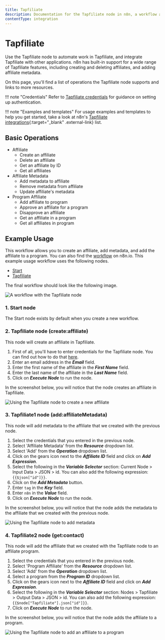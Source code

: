 ```yaml
---
title: Tapfiliate
description: Documentation for the Tapfiliate node in n8n, a workflow automation platform. Includes details of operations and configuration, and links to examples and credentials information.
contentType: integration
---
```


# Tapfiliate

Use the Tapfiliate node to automate work in Tapfiliate, and integrate Tapfiliate with other applications. n8n has built-in support for a wide range of Tapfiliate features, including creating and deleting affiliates, and adding affiliate metadata. 

On this page, you'll find a list of operations the Tapfiliate node supports and links to more resources.

!!! note "Credentials"
    Refer to [Tapfiliate credentials](/integrations/builtin/credentials/tapfiliate/) for guidance on setting up authentication. 

!!! note "Examples and templates"
    For usage examples and templates to help you get started, take a look at n8n's [Tapfiliate integrations](https://n8n.io/integrations/tapfiliate/){:target="_blank" .external-link} list.


## Basic Operations

* Affiliate
    * Create an affiliate
    * Delete an affiliate
    * Get an affiliate by ID
    * Get all affiliates
* Affiliate Metadata
    * Add metadata to affiliate
    * Remove metadata from affiliate
    * Update affiliate's metadata
* Program Affiliate
    * Add affiliate to program
    * Approve an affiliate for a program
    * Disapprove an affiliate
    * Get an affiliate in a program
    * Get all affiliates in program

## Example Usage

This workflow allows you to create an affiliate, add metadata, and add the affiliate to a program. You can also find the [workflow](https://n8n.io/workflows/936) on n8n.io. This example usage workflow uses the following nodes.
- [Start](/integrations/builtin/core-nodes/n8n-nodes-base.start/)
- [Tapfiliate]()

The final workflow should look like the following image.

![A workflow with the Tapfiliate node](/_images/integrations/builtin/app-nodes/tapfiliate/workflow.png)

### 1. Start node

The Start node exists by default when you create a new workflow.

### 2. Tapfiliate node (create:affiliate)

This node will create an affiliate in Tapfiliate.

1. First of all, you'll have to enter credentials for the Tapfiliate node. You can find out how to do that [here](/integrations/builtin/credentials/tapfiliate/).
2. Enter an email address in the ***Email*** field.
3. Enter the first name of the affiliate in the ***First Name*** field.
4. Enter the last name of the affiliate in the ***Last Name*** field.
5. Click on ***Execute Node*** to run the node.

In the screenshot below, you will notice that the node creates an affiliate in Tapfiliate.

![Using the Tapfiliate node to create a new affiliate](/_images/integrations/builtin/app-nodes/tapfiliate/tapfiliate_node.png)

### 3. Tapfiliate1 node (add:affiliateMetadata)

This node will add metadata to the affiliate that we created with the previous node.


1. Select the credentials that you entered in the previous node.
2. Select 'Affiliate Metadata' from the ***Resource*** dropdown list.
3. Select 'Add' from the ***Operation*** dropdown list.
4. Click on the gears icon next to the ***Affiliate ID*** field and click on ***Add Expression***.
5. Select the following in the ***Variable Selector*** section: Current Node > Input Data > JSON > id. You can also add the following expression: `{{$json["id"]}}`.
6. Click on the ***Add Metadata*** button.
7. Enter `tag` in the ***Key*** field.
8. Enter `n8n` in the ***Value*** field.
9. Click on ***Execute Node*** to run the node.

In the screenshot below, you will notice that the node adds the metadata to the affiliate that we created with the previous node.

![Using the Tapfiliate node to add metadata](/_images/integrations/builtin/app-nodes/tapfiliate/tapfiliate1_node.png)

### 4. Tapfiliate2 node (get:contact)

This node will add the affiliate that we created with the Tapfiliate node to an affiliate program.

1. Select the credentials that you entered in the previous node.
2. Select 'Program Affiliate' from the ***Resource*** dropdown list.
3. Select 'Add' from the ***Operation*** dropdown list.
4. Select a program from the ***Program ID*** dropdown list.
5. Click on the gears icon next to the ***Affiliate ID*** field and click on ***Add Expression***.
6. Select the following in the ***Variable Selector*** section: Nodes > Tapfiliate > Output Data > JSON > id. You can also add the following expression: `{{$node["Tapfiliate"].json["id"]}}`.
7. Click on ***Execute Node*** to run the node.


In the screenshot below, you will notice that the node adds the affiliate to a program.

![Using the Tapfiliate node to add an affiliate to a program](/_images/integrations/builtin/app-nodes/tapfiliate/tapfiliate2_node.png)


